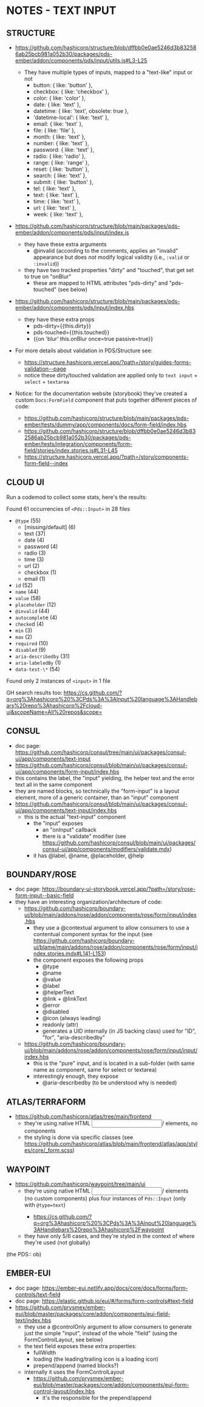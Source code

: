# NOTES - TEXT INPUT

## STRUCTURE

- https://github.com/hashicorp/structure/blob/dffbb0e0ae5246d3b832586ab25bcb981a052b30/packages/pds-ember/addon/components/pds/input/utils.js#L3-L25
  - They have multiple types of inputs, mapped to a "text-like" input or not
    - button: { like: 'button' },
    - checkbox: { like: 'checkbox' },
    - color: { like: 'color' },
    - date: { like: 'text' },
    - datetime: { like: 'text', obsolete: true },
    - 'datetime-local': { like: 'text' },
    - email: { like: 'text' },
    - file: { like: 'file' },
    - month: { like: 'text' },
    - number: { like: 'text' },
    - password: { like: 'text' },
    - radio: { like: 'radio' },
    - range: { like: 'range' },
    - reset: { like: 'button' },
    - search: { like: 'text' },
    - submit: { like: 'button' },
    - tel: { like: 'text' },
    - text: { like: 'text' },
    - time: { like: 'text' },
    - url: { like: 'text' },
    - week: { like: 'text' },
- https://github.com/hashicorp/structure/blob/main/packages/pds-ember/addon/components/pds/input/index.js
  - they have these extra arguments
    - @invalid (according to the comments, applies an "invalid" appearance but does _not_ modify logical validity (i.e., `:valid` or `:invalid`))
  - they have two tracked properties "dirty" and "touched", that get set to true on "onBlur"
    - these are mapped to HTML attributes "pds-dirty" and "pds-touched" (see below)
- https://github.com/hashicorp/structure/blob/main/packages/pds-ember/addon/components/pds/input/index.hbs
  - they have these extra props
    - pds-dirty=\{\{this.dirty\}\}
    - pds-touched=\{\{this.touched\}\}
    - \{\{on 'blur' this.onBlur once=true passive=true\}\}
- For more details about validation in PDS/Structure see:

  - https://structure.hashicorp.vercel.app/?path=/story/guides-forms-validation--page
  - notice these dirty/touched validation are applied only to `text input` + `select` + `textarea`

- Notice: for the documentation website (storybook) they've created a custom `Docs:FormField` component that puts together different pieces of code:
  - https://github.com/hashicorp/structure/blob/main/packages/pds-ember/tests/dummy/app/components/docs/form-field/index.hbs
  - https://github.com/hashicorp/structure/blob/dffbb0e0ae5246d3b832586ab25bcb981a052b30/packages/pds-ember/tests/integration/components/form-field/stories/index.stories.js#L31-L45
  - https://structure.hashicorp.vercel.app/?path=/story/components-form-field--index

## CLOUD UI

Run a codemod to collect some stats, here's the results:

Found 61 occurrencies of `<Pds::Input>` in 28 files

- `@type` (55)
  - [missing/default] (6)
  - text (37)
  - date (4)
  - password (4)
  - radio (3)
  - time (3)
  - url (2)
  - checkbox (1)
  - email (1)
- `id` (52)
- `name` (44)
- `value` (58)
- `placeholder` (12)
- `@invalid` (44)
- `autocomplet`e (4)
- `checke`d (4)
- `min` (3)
- `max` (2)
- `required` (10)
- `disabled` (9)
- `aria-describedby` (31)
- `aria-labeledBy` (1)
- `data-test-\*` (54)

Found only 2 instances of `<input>` in 1 file

GH search results too: https://cs.github.com/?q=org%3Ahashicorp%20%3CPds%3A%3AInput%20language%3AHandlebars%20repo%3Ahashicorp%2Fcloud-ui&scopeName=All%20repos&scope=

## CONSUL

- doc page: https://github.com/hashicorp/consul/tree/main/ui/packages/consul-ui/app/components/text-input
- https://github.com/hashicorp/consul/blob/main/ui/packages/consul-ui/app/components/form-input/index.hbs
- this contains the label, the "input" yielding, the helper text and the error text all in the same component
- they are named blocks, so technically the "form-input" is a layout element, more of a generic container, than an "input" component
- https://github.com/hashicorp/consul/blob/main/ui/packages/consul-ui/app/components/text-input/index.hbs
  - this is the actual "text-input" component
    - the "input" exposes
      - an "onInput" callback
      - there is a "validate" modifier (see https://github.com/hashicorp/consul/blob/main/ui/packages/consul-ui/app/components/modifiers/validate.mdx)
    - it has @label, @name, @placeholder, @help

## BOUNDARY/ROSE

- doc page: https://boundary-ui-storybook.vercel.app/?path=/story/rose-form-input--basic-field
- they have an interesting organization/architecture of code:
  - https://github.com/hashicorp/boundary-ui/blob/main/addons/rose/addon/components/rose/form/input/index.hbs
    - they use a @contextual argument to allow consumers to use a contentual component syntax for the input (see https://github.com/hashicorp/boundary-ui/blame/main/addons/rose/addon/components/rose/form/input/index.stories.mdx#L141-L153)
    - the component exposes the following props
      - @type
      - @name
      - @value
      - @label
      - @helperText
      - @link + @linkText
      - @error
      - @disabled
      - @icon (always leading)
      - readonly (attr)
      - generates a UID internally (in JS backing class) used for "ID", "for", "aria-describedby"
  - https://github.com/hashicorp/boundary-ui/blob/main/addons/rose/addon/components/rose/form/input/input/index.hbs
    - this is the "pure" input, and is located in a sub-folder (with same name as component, same for select or textarea)
    - interestingly enough, they expose
      - @aria-describedby (to be understood why is needed)

## ATLAS/TERRAFORM

- https://github.com/hashicorp/atlas/tree/main/frontend
  - they're using native HTML <input>/<label> elements, no components
  - the styling is done via specific classes (see https://github.com/hashicorp/atlas/blob/main/frontend/atlas/app/styles/core/_form.scss)

## WAYPOINT

- https://github.com/hashicorp/waypoint/tree/main/ui
  - they're using native HTML <input>/<label> elements (no custom components) plus four instances of `Pds::Input` (only with `@type=text`)
    - https://cs.github.com/?q=org%3Ahashicorp%20%3CPds%3A%3AInput%20language%3AHandlebars%20repo%3Ahashicorp%2Fwaypoint
  - they have only 5/6 cases, and they're styled in the context of where they're used (not globally)

(the PDS:: ob)

## EMBER-EUI

- doc page: https://ember-eui.netlify.app/docs/core/docs/forms/form-controls/text-field
- doc page: https://elastic.github.io/eui/#/forms/form-controls#text-field
- https://github.com/prysmex/ember-eui/blob/master/packages/core/addon/components/eui-field-text/index.hbs
  - they use a @controlOnly argument to allow consumers to generate just the simple "input", instead of the whole "field" (using the FormControlLayout, see below)
  - the text field exposes these extra properties:
    - fullWidth
    - loading (the leading/trailing icon is a loading icon)
    - prepend/append (named blocks?)
  - internally it uses the FormControlLayout
    - https://github.com/prysmex/ember-eui/blob/master/packages/core/addon/components/eui-form-control-layout/index.hbs
      - it's the responsible for the prepend/append

